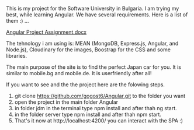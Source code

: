 This is my project for the Software University in Bulgaria. I am trying my best, while learning Angular. We have several requirements. 
Here is a list of them :) ...

[Angular Project Assignment.docx](https://github.com/gogost6/Angular/files/6868289/Angular.Project.Assignment.docx)

The tehnology i am using is: 
  MEAN (MongoDB, Express.js, Angular, and Node.js), 
  Cloudinary for the images,
  Boostrap for the CSS
  and some libraries.
  
  The main purpose of the site is to find the perfect Japan car for you. It is similar to mobile.bg and mobile.de.
  It is userfriendly after all!
  
 If you want to see and the the project here are the folowing steps.
 
 1. git clone https://github.com/gogost6/Angular.git to the folder you want
 2. open the project in the main folder Angular 
 3. in folder jdm in the terminal type npm install and after thah ng start.
 4. in the folder server type npm install and after thah npm start.
 5. That's it now at http://localhost:4200/ you can interact with the SPA :)

